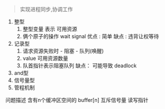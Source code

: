 > 实现进程同步,协调工作

1. 整型
    1. 整型变量 表示 可用资源
    2. 俩个原子的操作 wait signal
    优点 : 简单
    缺点 : 违背让权等待 
2. 记录型
    1. 请求资源失败时 - 阻塞 - 队列(唤醒)
    2. value 可用资源数量
    3. 队首指针表示阻塞队列
    缺点：
    可能导致 deadlock
3. and型
4. 信号量型
5. 管程机制

问题描述
含有n个缓冲区空间的 buffer[n]
互斥信号量
读写指针
